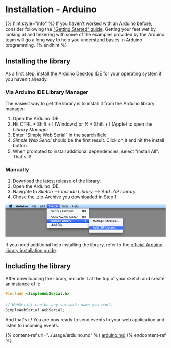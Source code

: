 # Installation - Arduino

{% hint style="info" %}
If you haven't worked with an Arduino before, consider following the ["Getting Started" guide](https://www.arduino.cc/en/Guide). Getting your feet wet by looking at and tinkering with some of the examples provided by the Arduino team will go a long way to help you understand basics in Arduino programming.
{% endhint %}

## Installing the library

As a first step, [install the Arduino Desktop IDE](https://www.arduino.cc/en/software) for your operating system if you haven't already.

### Via Arduino IDE Library Manager

The easiest way to get the library is to install it from the Arduino library manager:

1. Open the Arduino IDE
2. Hit CTRL + Shift + I (Windows) or ⌘ + Shift + I (Apple) to open the _Library Manager_
3. Enter "Simple Web Serial" in the search field
4. _Simple Web Serial_ should be the first result. Click on it and hit the install button.
5. When prompted to install additional dependencies, select "Install All". That's it!

### Manually

1. [Download the latest release](https://github.com/fmgrafikdesign/simplewebserial-arduino-library/releases) of the library.
2. Open the Arduino IDE.
3. Navigate to _Sketch --> Include Library --> Add .ZIP Library_.
4. Chose the .zip-Archive you downloaded in Step 1.

![](../.gitbook/assets/image.png)

If you need additional help installing the library, refer to the [official Arduino library installation guide](https://www.arduino.cc/en/guide/libraries).

## Including the library

After downloading the library, include it at the top of your sketch and create an instance of it:

```c
#include <SimpleWebSerial.h>

// WebSerial can be any variable name you want.
SimpleWebSerial WebSerial;
```

And that's it! You are now ready to send events to your web application and listen to incoming events.

{% content-ref url="../usage/arduino.md" %}
[arduino.md](../usage/arduino.md)
{% endcontent-ref %}
